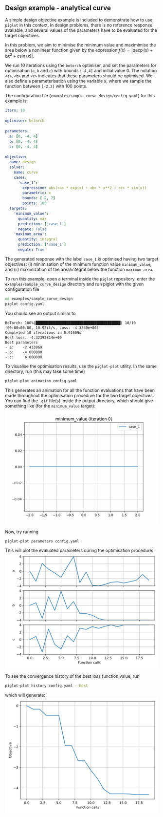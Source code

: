 ## Design example - analytical curve

A simple design objective example is included to demonstrate how to use `piglot` in this context.
In design problems, there is no reference response available, and several values of the parameters have to be evaluated for the target objectives.

In this problem, we aim to minimise the minimum value and maximimise the area below a nonlinear function given by the expression $f(x) = |a \exp(x) + bx^2+c\sin(x)|$.



We run 10 iterations using the `botorch` optimiser, and set the parameters for optimisation (`a`, `b` and `c`) with bounds `[-4,4]` and initial value 0.
The notation `<a>`, `<b>` and `<c>` indicates that these parameters should be optimised.
We also define a parameterisation using the variable $x$, where we sample the function between `[-2,2]` with 100 points.

The configuration file (`examples/sample_curve_design/config.yaml`) for this example is:
```yaml
iters: 10

optimiser: botorch

parameters:
  a: [0, -4, 4]
  b: [0, -4, 4]
  c: [0, -4, 4]

objective:
  name: design
  solver:
    name: curve
    cases:
      'case_1':
        expression: abs(<a> * exp(x) + <b> * x**2 + <c> * sin(x))
        parametric: x
        bounds: [-2, 2]
        points: 100
  targets:
    'minimum_value':
      quantity: max
      prediction: ['case_1']
      negate: False
    'maximum_area':
      quantity: integral
      prediction: ['case_1']
      negate: True
```
The generated response with the label `case_1` is optimised having two target objectives: (i) minimisation of the minimum function value `minimum_value`, and (ii) maximization of the area/integral below the function `maximum_area`.

To run this example, open a terminal inside the `piglot` repository, enter the `examples/sample_curve_design` directory and run piglot with the given configuration file
```bash
cd examples/sample_curve_design
piglot config.yaml
```
You should see an output similar to
```
BoTorch: 100%|███████████████████████████████████████| 10/10 [00:00<00:00, 10.92it/s, Loss: -4.3239e+00]
Completed 10 iterations in 0.91609s
Best loss: -4.32393814e+00
Best parameters
- a:    -2.433969
- b:    -4.000000
- c:     4.000000
```
To visualise the optimisation results, use the `piglot-plot` utility.
In the same directory, run (this may take some time)
```bash
piglot-plot animation config.yaml
```
This generates an animation for all the function evaluations that have been made throughout the optimisation procedure for the two target objectives.
You can find the `.gif` file(s) inside the output directory, which should give something like (for the `minimum_value` target):
![Best case plot](../../docs/source/design_example/animation.gif)

Now, try running
```bash
piglot-plot parameters config.yaml
```
This will plot the evaluated parameters during the optimisation procedure: 
![Best case plot](../../docs/source/design_example/parameters.svg)

To see the convergence history of the best loss function value, run
```bash
piglot-plot history config.yaml --best
```
which will generate:
![Best case plot](../../docs/source/design_example/loss.svg)